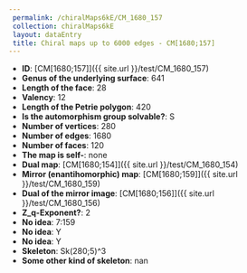 ```yaml
--- 
 permalink: /chiralMaps6kE/CM_1680_157 
 collection: chiralMaps6kE
 layout: dataEntry
 title: Chiral maps up to 6000 edges - CM[1680;157]
---
```


- **ID**: [CM[1680;157]]({{ site.url }}/test/CM_1680_157)
- **Genus of the underlying surface**: 641
- **Length of the face**: 28
- **Valency**: 12
- **Length of the Petrie polygon**: 420
- **Is the automorphism group solvable?**: S
- **Number of vertices**: 280
- **Number of edges**: 1680
- **Number of faces**: 120
- **The map is self-**: none
- **Dual map**: [CM[1680;154]]({{ site.url }}/test/CM_1680_154)
- **Mirror (enantihomorphic) map**: [CM[1680;159]]({{ site.url }}/test/CM_1680_159)
- **Dual of the mirror image**: [CM[1680;156]]({{ site.url }}/test/CM_1680_156)
- **Z_q-Exponent?**: 2
- **No idea**:  7:159
- **No idea**: Y
- **No idea**: Y
- **Skeleton**: Sk(280;5)^3
- **Some other kind of skeleton**: nan
